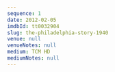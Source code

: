 ```yaml
---
sequence: 1
date: 2012-02-05
imdbId: tt0032904
slug: the-philadelphia-story-1940
venue: null
venueNotes: null
medium: TCM HD
mediumNotes: null
---
```


